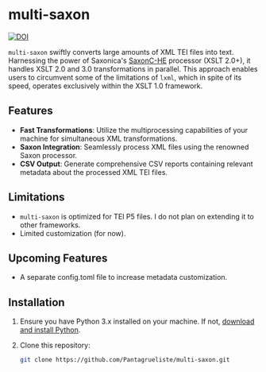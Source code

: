# multi-saxon
[![DOI](https://zenodo.org/badge/680835550.svg)](https://zenodo.org/badge/latestdoi/680835550)

``multi-saxon`` swiftly converts large amounts of XML TEI files into text. Harnessing the power of Saxonica's [SaxonC-HE](https://pypi.org/project/saxonche/) processor (XSLT 2.0+), it handles XSLT 2.0 and 3.0 transformations in parallel. This approach enables users to circumvent some of the limitations of ``lxml``, which in spite of its speed, operates exclusively within the XSLT 1.0 framework.

## Features

- **Fast Transformations**: Utilize the multiprocessing capabilities of your machine for simultaneous XML transformations.
- **Saxon Integration**: Seamlessly process XML files using the renowned Saxon processor.
- **CSV Output**: Generate comprehensive CSV reports containing relevant metadata about the processed XML TEI files.

## Limitations
- ``multi-saxon`` is optimized for TEI P5 files. I do not plan on extending it to other frameworks.
- Limited customization (for now).

## Upcoming Features
- A separate config.toml file to increase metadata customization.

## Installation

1. Ensure you have Python 3.x installed on your machine. If not, [download and install Python](https://www.python.org/downloads/).

2. Clone this repository:
   ```bash
   git clone https://github.com/Pantagrueliste/multi-saxon.git
   ```
